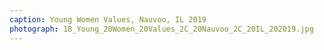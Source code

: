 ```yaml
---
caption: Young Women Values, Nauvoo, IL 2019
photograph: 18_Young_20Women_20Values_2C_20Nauvoo_2C_20IL_202019.jpg
---
```

